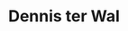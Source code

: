 ---
order: 25
category: residents
layout: post
title: Dennis ter Wal
profession: visual arts
website: www.dennisterwal.com
image:
  - /images/residents/dennisterwal_01.png
  - /images/residents/dennisterwal_02.png
  - /images/residents/dennisterwal_03.png
  - /images/residents/dennisterwal_04.png
---